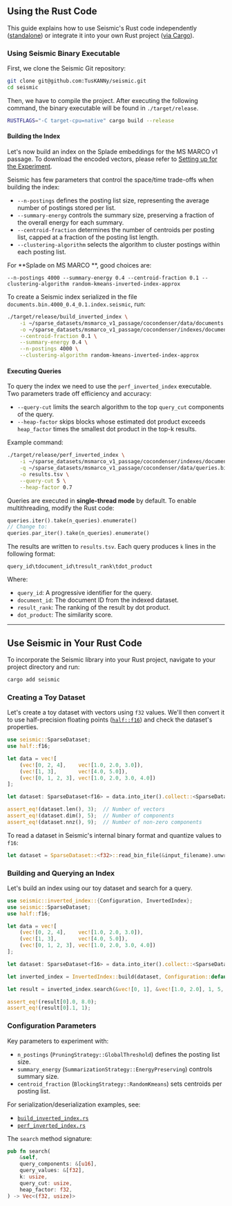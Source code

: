 ## Using the Rust Code
This guide explains how to use Seismic's Rust code independently ([standalone](#itself)) or integrate it into your own Rust project ([via Cargo](#notitsef)).


### <a name="itself"> Using Seismic Binary Executable</a>
First, we clone the Seismic Git repository:

```bash
git clone git@github.com:TusKANNy/seismic.git
cd seismic
```

Then, we have to compile the project. After executing the following command, the binary executable will be found in `./target/release`. 

```bash
RUSTFLAGS="-C target-cpu=native" cargo build --release
```

#### Building the Index
Let's now build an index on the Splade embeddings for the MS MARCO v1 passage. To download the encoded vectors, please refer to [Setting up for the Experiment](RunExperiments.md#bin_data).

Seismic has few parameters that control the space/time trade-offs when building the index:

- `--n-postings` defines the posting list size, representing the average number of postings stored per list.
- `--summary-energy` controls the summary size, preserving a fraction of the overall energy for each summary.
- `--centroid-fraction` determines the number of centroids per posting list, capped at a fraction of the posting list length.
- `--clustering-algorithm` selects the algorithm to cluster postings within each posting list.

For **Splade on MS MARCO **, good choices are:
```
--n-postings 4000 --summary-energy 0.4 --centroid-fraction 0.1 --clustering-algorithm random-kmeans-inverted-index-approx
```

To create a Seismic index serialized in the file `documents.bin.4000_0.4_0.1.index.seismic`, run:

```bash
./target/release/build_inverted_index \
    -i ~/sparse_datasets/msmarco_v1_passage/cocondenser/data/documents.bin \
    -o ~/sparse_datasets/msmarco_v1_passage/cocondenser/indexes/documents.bin.4000_0.4_0.1 \
    --centroid-fraction 0.1 \
    --summary-energy 0.4 \
    --n-postings 4000 \
    --clustering-algorithm random-kmeans-inverted-index-approx
```

#### Executing Queries
To query the index we need to use the `perf_inverted_index` executable. Two parameters trade off efficiency and accuracy:

- `--query-cut` limits the search algorithm to the top `query_cut` components of the query.
- `--heap-factor` skips blocks whose estimated dot product exceeds `heap_factor` times the smallest dot product in the top-k results.

Example command:

```bash
./target/release/perf_inverted_index \
    -i ~/sparse_datasets/msmarco_v1_passage/cocondenser/indexes/documents.bin.4000_0.4_0.1.index.seismic \
    -q ~/sparse_datasets/msmarco_v1_passage/cocondenser/data/queries.bin \
    -o results.tsv \
    --query-cut 5 \
    --heap-factor 0.7
```

Queries are executed in **single-thread mode** by default. To enable multithreading, modify the Rust code:

```rust
queries.iter().take(n_queries).enumerate() 
// Change to:
queries.par_iter().take(n_queries).enumerate()
```

The results are written to `results.tsv`. Each query produces `k` lines in the following format:

```text
query_id\tdocument_id\tresult_rank\tdot_product
```

Where:
- `query_id`: A progressive identifier for the query.
- `document_id`: The document ID from the indexed dataset.
- `result_rank`: The ranking of the result by dot product.
- `dot_product`: The similarity score.

---

## <a name="notitsef">Use Seismic in Your Rust Code</a>

To incorporate the Seismic library into your Rust project, navigate to your project directory and run:

```bash
cargo add seismic
```

### Creating a Toy Dataset
Let's create a toy dataset with vectors using `f32` values. We'll then convert it to use half-precision floating points ([`half::f16`](https://docs.rs/half/latest/half/)) and check the dataset's properties.

```rust
use seismic::SparseDataset;
use half::f16;

let data = vec![
    (vec![0, 2, 4],    vec![1.0, 2.0, 3.0]),
    (vec![1, 3],       vec![4.0, 5.0]),
    (vec![0, 1, 2, 3], vec![1.0, 2.0, 3.0, 4.0])
];

let dataset: SparseDataset<f16> = data.into_iter().collect::<SparseDataset<f32>>().into();

assert_eq!(dataset.len(), 3);  // Number of vectors  
assert_eq!(dataset.dim(), 5);  // Number of components  
assert_eq!(dataset.nnz(), 9);  // Number of non-zero components  
```

To read a dataset in Seismic's internal binary format and quantize values to `f16`:

```rust
let dataset = SparseDataset::<f32>::read_bin_file(&input_filename).unwrap().quantize_f16();
```

### Building and Querying an Index
Let's build an index using our toy dataset and search for a query.

```rust
use seismic::inverted_index::{Configuration, InvertedIndex};
use seismic::SparseDataset;
use half::f16;

let data = vec![
    (vec![0, 2, 4],    vec![1.0, 2.0, 3.0]),
    (vec![1, 3],       vec![4.0, 5.0]),
    (vec![0, 1, 2, 3], vec![1.0, 2.0, 3.0, 4.0])
];

let dataset: SparseDataset<f16> = data.into_iter().collect::<SparseDataset<f32>>().into();

let inverted_index = InvertedIndex::build(dataset, Configuration::default());

let result = inverted_index.search(&vec![0, 1], &vec![1.0, 2.0], 1, 5, 0.7);

assert_eq!(result[0].0, 8.0);
assert_eq!(result[0].1, 1);
```

### Configuration Parameters
Key parameters to experiment with:
- `n_postings` (`PruningStrategy::GlobalThreshold`) defines the posting list size.
- `summary_energy` (`SummarizationStrategy::EnergyPreserving`) controls summary size.
- `centroid_fraction` (`BlockingStrategy::RandomKmeans`) sets centroids per posting list.

For serialization/deserialization examples, see:
- [`build_inverted_index.rs`](src/bin/build_inverted_index.rs)
- [`perf_inverted_index.rs`](src/bin/perf_inverted_index.rs)

The `search` method signature:

```rust
pub fn search(
    &self,
    query_components: &[u16],
    query_values: &[f32],
    k: usize,
    query_cut: usize,
    heap_factor: f32,
) -> Vec<(f32, usize)>
```
